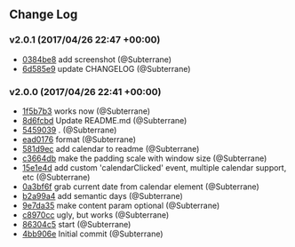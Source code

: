 ## Change Log

### v2.0.1 (2017/04/26 22:47 +00:00)
- [0384be8](https://github.com/Subterrane/calendar/commit/0384be84a4edc02c8d1b3b7482af5cddfa8f1839) add screenshot (@Subterrane)
- [6d585e9](https://github.com/Subterrane/calendar/commit/6d585e960322b51ee84cca3a6298e063e6883c3a) update CHANGELOG (@Subterrane)

### v2.0.0 (2017/04/26 22:41 +00:00)
- [1f5b7b3](https://github.com/Subterrane/calendar/commit/1f5b7b367bb96452e1ef1c8b67ba7e332ab9e5d3) works now (@Subterrane)
- [8d6fcbd](https://github.com/Subterrane/calendar/commit/8d6fcbd84d5bf335b7f318a2c54e2fd6517d6abd) Update README.md (@Subterrane)
- [5459039](https://github.com/Subterrane/calendar/commit/54590393990e38df45c86473a3dbce8d266c2673) . (@Subterrane)
- [ead0176](https://github.com/Subterrane/calendar/commit/ead0176e32a8735df8c6a0f2c7fc31615bddf7fb) format (@Subterrane)
- [581d9ec](https://github.com/Subterrane/calendar/commit/581d9ecf27f58ee29016b3d36d2a3b0712ee6d7f) add calendar to readme (@Subterrane)
- [c3664db](https://github.com/Subterrane/calendar/commit/c3664db8b85400c721c3f35612a8fe9798067d92) make the padding scale with window size (@Subterrane)
- [15e1e4d](https://github.com/Subterrane/calendar/commit/15e1e4d8b75091e2f2ab6705b37146fbd545b982) add custom 'calendarClicked' event, multiple calendar support, etc (@Subterrane)
- [0a3bf6f](https://github.com/Subterrane/calendar/commit/0a3bf6fe87941dc8f484d2c10d9757fdf875bf6d) grab current date from calendar element (@Subterrane)
- [b2a99a4](https://github.com/Subterrane/calendar/commit/b2a99a4429c6ab11c89d966eca0283520c10771a) add semantic days (@Subterrane)
- [9e7da35](https://github.com/Subterrane/calendar/commit/9e7da35d66cc92307056d6a8e3a67f0548077af1) make content param optional (@Subterrane)
- [c8970cc](https://github.com/Subterrane/calendar/commit/c8970cce0ac7c54cf3c1f8fec131ffa23c80c744) ugly, but works (@Subterrane)
- [86304c5](https://github.com/Subterrane/calendar/commit/86304c520edb84e60f6c5fcf6247dd4a54efac4d) start (@Subterrane)
- [4bb906e](https://github.com/Subterrane/calendar/commit/4bb906e7a12768283eaef44a869a0a46624145f9) Initial commit (@Subterrane)